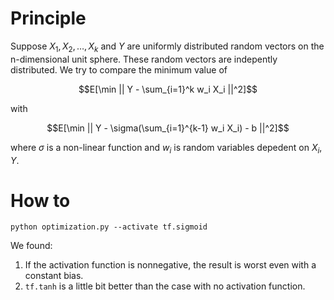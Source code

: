 # Principle
Suppose $`X_1, X_2, \dots,X_k`$ and $`Y`$ are uniformly distributed random vectors on the n-dimensional unit sphere.
These random vectors are indepently distributed.
We try to compare the minimum value of
```math
E[\min || Y - \sum_{i=1}^k w_i X_i ||^2]
```
with
```math
E[\min || Y - \sigma(\sum_{i=1}^{k-1} w_i X_i) - b ||^2]
```
where $`\sigma`$ is a non-linear function and $`w_i`$ is random variables depedent on $`X_i, Y`$.

# How to
```shell
python optimization.py --activate tf.sigmoid
```

We found:
1. If the activation function is nonnegative, the result is worst even with a constant bias.
1. `tf.tanh` is a little bit better than the case with no activation function.



